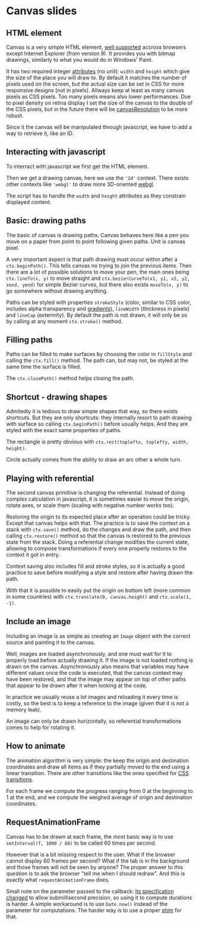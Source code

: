 # Canvas slides

## HTML element

Canvas is a very simple HTML element, [well supported](http://caniuse.com/canvas) accross browsers except Internet Explorer (from version 9). It provides you with bitmap drawings, similarly to what you would do in Windows' Paint.

It has two required integer [attributes](http://www.whatwg.org/specs/web-apps/current-work/multipage/the-canvas-element.html#the-canvas-element) (no unit): `width` and `height` which give the size of the place you will draw to. By default it matches the number of pixels used on the screen, but the actual size can be set in CSS for more responsive designs (not in pixels). Allways keep at least as many canvas pixels as CSS pixels. Too many pixels means also lower performances. Due to pixel density on retina display I set the size of the canvas to the double of the CSS pixels, but in the future there will be [canvasResolution](http://www.whatwg.org/specs/web-apps/current-work/multipage/the-canvas-element.html#pixel-density) to be more robust.

Since it the canvas will be manipulated through javascript, we have to add a way to retrieve it, like an ID.

## Interacting with javascript

To interract with javascript we first get the HTML element.

Then we get a drawing canvas, here we use the `'2d'` context. There exists other contexts like `'webgl'` to draw more 3D-oriented [webgl](https://www.khronos.org/registry/webgl/specs/1.0/#2.1).

The script has to handle the `width` and `height` attributes as they constrain displayed content.

## Basic: drawing paths

The basic of canvas is drawing paths. Canvas behaves here like a pen you move on a paper from point to point following given paths. Unit is canvas pixel.

A very important aspect is that path drawing must occur within after a `ctx.beginPath()`. This tells canvas no trying to join the previous items. Then there are a lot of possible solutions to move your pen, the main ones being `ctx.lineTo(x, y)` to move straight and `ctx.bezierCurveTo(x1, y1, x2, y2, xend, yend)` for simple Bezier curves, but there also exists `moveTo(x, y)` to go somewhere without drawing anything.

Paths can be styled with properties `strokeStyle` (color, similar to CSS color, includes alpha transparency and [gradients](http://www.w3.org/TR/2dcontext/#fill-and-stroke-styles)), `lineWidth` (thickness in pixels) and `lineCap` (extermity). By default the path is not drawn, it will only be so by calling at any moment `ctx.stroke()` method.

## Filling paths

Paths can be filled to make surfaces by choosing the color in `fillStyle` and calling the `ctx.fill()` method. The path can, but may not, be styled at the same time the surface is filled.

The `ctx.closePath()` method helps closing the path.

## Shortcut - drawing shapes

Admitedly it is tedious to draw simple shapes that way, so there exists shortcuts. But they are only shortcuts: they internally resort to path drawing with surface so calling `ctx.beginPath()` before usually helps. And they are styled with the exact same properties of paths.

The rectangle is pretty obvious with `ctx.rect(topleftx, toplefty, width, height)`.

Circle actually comes from the ability to draw an arc other a whole turn.

## Playing with referential

The second canvas primitive is changing the referential. Instead of doing complex calculation in javascript, it is sometimes easier to move the origin, rotate axes, or scale them (scaling with negative number works too).

Restoring the origin to its expected place after an operation could be tricky. Except that canvas helps with that. The practice is to save the context on a stack with `ctx.save()` method, do the changes and draw the path, and then calling `ctx.restore()` method so that the canvas is restored to the previous state from the stack. Doing a referential change modifies the current state, allowing to compose transformations if every one properly restores to the context it got in entry.

Context saving also includes fill and stroke styles, so it is actually a good practice to save before modifying a style and restore after having drawn the path.

With that it is possible to easily put the origin on bottom left (more common in some countries) with `ctx.translate(0, canvas.height)` and `ctx.scale(1, -1)`.

## Include an image

Including an image is as simple as creating an `Image` object with the correct source and painting it to the canvas.

Well, images are loaded asynchronously, and one must wait for it to properly load before actually drawing it. If the image is not loaded nothing is drawn on the canvas. Asynchronously also means that variables may have different values once the code is executed, that the canvas context may have been restored, and that the image may appear on top of other paths that appear to be drawn after it when looking at the code.

In practice we usually reuse a lot images and reloading it every time is costly, so the best is to keep a reference to the image (given that it is not a memory leak).

An image can only be drawn horizontally, so referential transformations comes to help for rotating it.

## How to animate

The animation algorithm is very simple: the keep the origin and destination coordinates and draw all items as if they partially moved to the end using a linear transition. There are other transitions like the ones specified for [CSS transitions](http://dev.w3.org/csswg/css3-transitions/#transition-timing-function-property).

For each frame we compute the progress ranging from 0 at the beginning to 1 at the end, and we compute the weighed average of origin and destination coordinates.

## RequestAnimationFrame

Canvas has to be drawn at each frame, the most basic way is to use `setInterval(f, 1000 / 60)` to be called 60 times per second.

However that is a bit missing respect to the user. What if the browser cannot display 60 frames per second? What if the tab is in the background and those frames will not be seen by anyone? The proper answer to this question is to ask the browser "tell me when I should redraw". And this is exactly what `requestAnimationFrame` does.

Small note on the parameter passed to the callback: [its specification changed](http://updates.html5rocks.com/2012/05/requestAnimationFrame-API-now-with-sub-millisecond-precision) to allow submillisecond precision, so using it to compute durations is harder. A simple workaround is to use `Date.now()` instead of the parameter for computations. The harder way is to use a proper [shim](http://paulirish.com/2011/requestanimationframe-for-smart-animating/) for that.
